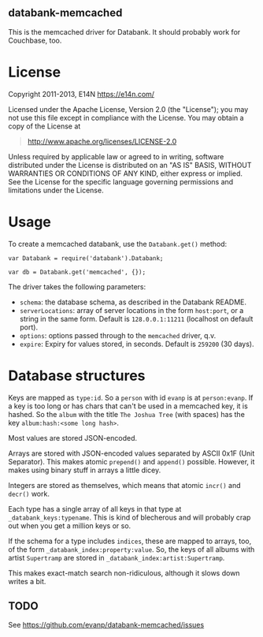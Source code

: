 databank-memcached
------------------

This is the memcached driver for Databank. It should probably work for
Couchbase, too.

License
=======

Copyright 2011-2013, E14N https://e14n.com/

Licensed under the Apache License, Version 2.0 (the "License");
you may not use this file except in compliance with the License.
You may obtain a copy of the License at

> http://www.apache.org/licenses/LICENSE-2.0

Unless required by applicable law or agreed to in writing, software
distributed under the License is distributed on an "AS IS" BASIS,
WITHOUT WARRANTIES OR CONDITIONS OF ANY KIND, either express or implied.
See the License for the specific language governing permissions and
limitations under the License.

Usage
=====

To create a memcached databank, use the `Databank.get()` method:

    var Databank = require('databank').Databank;

    var db = Databank.get('memcached', {});

The driver takes the following parameters:

* `schema`: the database schema, as described in the Databank README.
* `serverLocations`: array of server locations in the form `host:port`,
  or a string in the same form. Default is `128.0.0.1:11211` (localhost on default port).
* `options`: options passed through to the `memcached` driver, q.v.
* `expire`: Expiry for values stored, in seconds. Default is `259200` (30 days).

Database structures
===================

Keys are mapped as `type:id`. So a `person` with id `evanp` is at
`person:evanp`. If a key is too long or has chars that can't be used
in a memcached key, it is hashed. So the `album` with the title `The
Joshua Tree` (with spaces) has the key `album:hash:<some long hash>`.

Most values are stored JSON-encoded.

Arrays are stored with JSON-encoded values separated by ASCII 0x1F
(Unit Separator). This makes atomic `prepend()` and `append()`
possible. However, it makes using binary stuff in arrays a little
dicey.

Integers are stored as themselves, which means that atomic `incr()`
and `decr()` work.

Each type has a single array of all keys in that type at
`_databank_keys:typename`. This is kind of blecherous and will
probably crap out when you get a million keys or so.

If the schema for a type includes `indices`, these are mapped to
arrays, too, of the form `_databank_index:property:value`. So, the
keys of all albums with artist `Supertramp` are stored in
`_databank_index:artist:Supertramp`.

This makes exact-match search non-ridiculous, although it slows down
writes a bit.

TODO
----

See https://github.com/evanp/databank-memcached/issues

